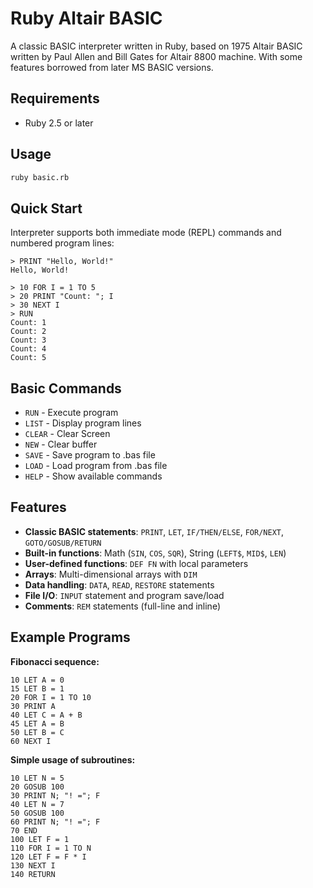 # Ruby Altair BASIC

A classic BASIC interpreter written in Ruby, based on 1975 Altair BASIC written by Paul Allen and Bill Gates for Altair 8800 machine.
With some features borrowed from later MS BASIC versions. 

## Requirements

- Ruby 2.5 or later

## Usage

```bash
ruby basic.rb
```

## Quick Start

Interpreter supports both immediate mode (REPL) commands and numbered program lines:

```basic
> PRINT "Hello, World!"
Hello, World!

> 10 FOR I = 1 TO 5
> 20 PRINT "Count: "; I
> 30 NEXT I
> RUN
Count: 1
Count: 2
Count: 3
Count: 4
Count: 5
```

## Basic Commands

- `RUN` - Execute program
- `LIST` - Display program lines
- `CLEAR` - Clear Screen
- `NEW` - Clear buffer
- `SAVE` - Save program to .bas file
- `LOAD` - Load program from .bas file
- `HELP` - Show available commands

## Features

- **Classic BASIC statements**: `PRINT`, `LET`, `IF/THEN/ELSE`, `FOR/NEXT`, `GOTO/GOSUB/RETURN`
- **Built-in functions**: Math (`SIN`, `COS`, `SQR`), String (`LEFT$`, `MID$`, `LEN`)
- **User-defined functions**: `DEF FN` with local parameters
- **Arrays**: Multi-dimensional arrays with `DIM`
- **Data handling**: `DATA`, `READ`, `RESTORE` statements
- **File I/O**: `INPUT` statement and program save/load
- **Comments**: `REM` statements (full-line and inline)

## Example Programs

**Fibonacci sequence:**
```basic
10 LET A = 0
15 LET B = 1
20 FOR I = 1 TO 10
30 PRINT A
40 LET C = A + B
45 LET A = B
50 LET B = C
60 NEXT I
```

**Simple usage of subroutines:**
```basic
10 LET N = 5
20 GOSUB 100  
30 PRINT N; "! ="; F
40 LET N = 7
50 GOSUB 100  
60 PRINT N; "! ="; F
70 END
100 LET F = 1
110 FOR I = 1 TO N
120 LET F = F * I
130 NEXT I
140 RETURN
```
